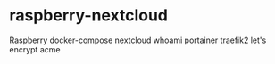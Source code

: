 # raspberry-nextcloud
Raspberry docker-compose nextcloud whoami portainer traefik2 let's encrypt acme
